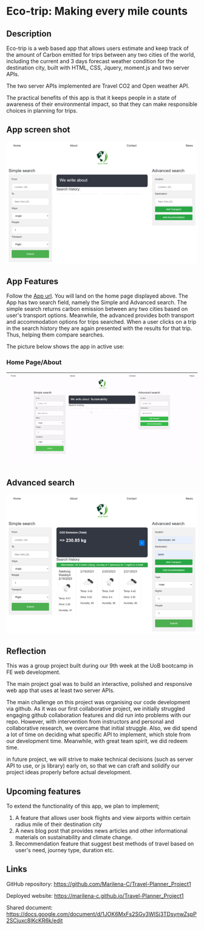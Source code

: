 # Eco-trip: Making every mile counts

## Description 
Eco-trip is a web based app that allows users estimate and keep track of the amount of Carbon emitted for trips between any two cities of the world, including the current and 3 days forecast weather condition for the destination city, built with HTML, CSS, Jquery, moment.js and two server APIs. 

The two server APIs implemented are Travel CO2 and Open weather API. 

The practical benefits of this app is that it keeps people in a state of awareness of their environmental impact, so that they can make responsible choices in planning for trips. 

## App screen shot
![home page of the App](./assets/images/home-page%20(2).png)

## App Features
Follow the [App url](https://marilena-c.github.io/Travel-Planner_Project1). You will land on the home page displayed above. The App has two search field, namely the Simple and Advanced search. The simple search returns carbon emission between any two cities based on user's transport options. Meanwhile, the advanced provides both transport and accommodation options for trips searched. 
When a user clicks on a trip in the search history they are again presented with the results for that trip. Thus, helping them compare searches. 

The picture below shows the app in active use:
### Home Page/About
![home-page and About demo](./assets/images/home-page-and-about-section.gif)

## Advanced search
![advanced-search](./assets/images/advanced-search.png)


## Reflection
This was a group project built during our 9th week at the UoB bootcamp in FE web development. 

The main project goal was to build an interactive, polished and responsive web app that uses at least two server APIs. 

The main challenge on this project was organising our code development via github. As it was our first collaborative project, we initially struggled engaging github collaboration features and did run into problems with our repo. However, with intervention from instructors and personal and collaborative research, we overcame that initial struggle. Also, we did spend a lot of time on deciding what specific API to implement, which stole from our development time. Meanwhile, with great team spirit, we did redeem time. 

in future project, we will strive to make technical decisions (such as server API to use, or js library) early on, so that we can craft and solidify our project ideas properly before actual development. 

## Upcoming features 
To extend the functionality of this app, we plan to implement;
1. A feature that allows user book flights and view airports within certain radius mile of their destination city
2. A news blog post that provides news articles and other informational materials on sustainability and climate change.
3. Recommendation feature that suggest best methods of travel based on user's need, journey type, duration etc. 


 ## Links
GitHub repository: https://github.com/Marilena-C/Travel-Planner_Project1

Deployed website: https://marilena-c.github.io/Travel-Planner_Project1

Shared document: https://docs.google.com/document/d/1JOK6MxFs2SGy3WISj3TDsynwZspP2SCjuxc8IKcKR6k/edit
